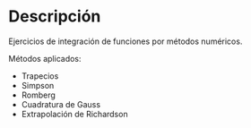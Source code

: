 # Descripción

Ejercicios de integración de funciones por métodos numéricos.

Métodos aplicados:
- Trapecios
- Simpson
- Romberg
- Cuadratura de Gauss
- Extrapolación de Richardson